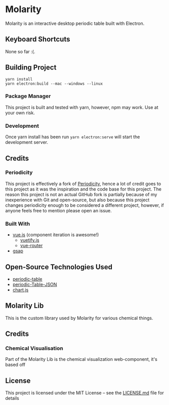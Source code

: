 # Molarity

Molarity is an interactive desktop periodic table built with Electron.

## Keyboard Shortcuts

None so far :(.

## Building Project

```shell
yarn install
yarn electron:build --mac --windows --linux
```

### Package Manager

This project is built and tested with yarn, however, npm may work. Use at your own risk.

### Development

Once yarn install has been run `yarn electron:serve` will start the development server.

## Credits

### Periodicity

This project is effectively a fork of [Periodicity](https://github.com/kadinzhang/Periodicity), hence a lot of credit goes to this project as it was the inspiration and the code base for this project. The reason this project is not an actual GitHub fork is partially because of my inexperience with Git and open-source, but also because this project changes periodicity enough to be considered a different project, however, if anyone feels free to mention please open an issue.

### Built With

- [vue.js](https://github.com/vuejs/vue) (component iteration is awesome!)
  - [vuetify.js](https://github.com/vuetifyjs/vuetify)
  - [vue-router](https://github.com/vuejs/vue-router)
- [gsap](https://github.com/greensock/GreenSock-JS)

## Open-Source Technologies Used

- [periodic-table](https://www.npmjs.com/package/periodic-table)
- [periodic-Table-JSON](https://github.com/Bowserinator/Periodic-Table-JSON)
- [chart.js](https://github.com/chartjs/Chart.js)

## Molarity Lib

This is the custom library used by Molarity for various chemical things.

## Credits

### Chemical Visualisation

Part of the Molarity Lib is the chemical visualization web-component, it's based off [<chemical-element-visualisation>](https://github.com/FlorianFe/chemical-element-visualisation)

## License

This project is licensed under the MIT License – see the [LICENSE.md](LICENSE.md) file for details
